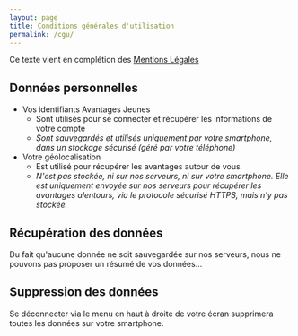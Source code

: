 ```yaml
---
layout: page
title: Conditions générales d'utilisation
permalink: /cgu/
---
```


Ce texte vient en complétion des [Mentions Légales](https://github.com/camarm-dev/bfc-avantagesjeunes-mobile/blob/main/LEGAL.md)

## Données personnelles

- Vos identifiants Avantages Jeunes
  - Sont utilisés pour se connecter et récupérer les informations de votre compte
  - _Sont sauvegardés et utilisés uniquement par votre smartphone, dans un stockage sécurisé (géré par votre téléphone)_
- Votre géolocalisation
  - Est utilisé pour récupérer les avantages autour de vous
  - _N'est pas stockée, ni sur nos serveurs, ni sur votre smartphone. Elle est uniquement envoyée sur nos serveurs pour récupérer les avantages alentours, via le protocole sécurisé HTTPS, mais n'y pas stockée._

## Récupération des données

Du fait qu'aucune donnée ne soit sauvegardée sur nos serveurs, nous ne pouvons pas proposer un résumé de vos données...

## Suppression des données

Se déconnecter via le menu en haut à droite de votre écran supprimera toutes les données sur votre smartphone.
